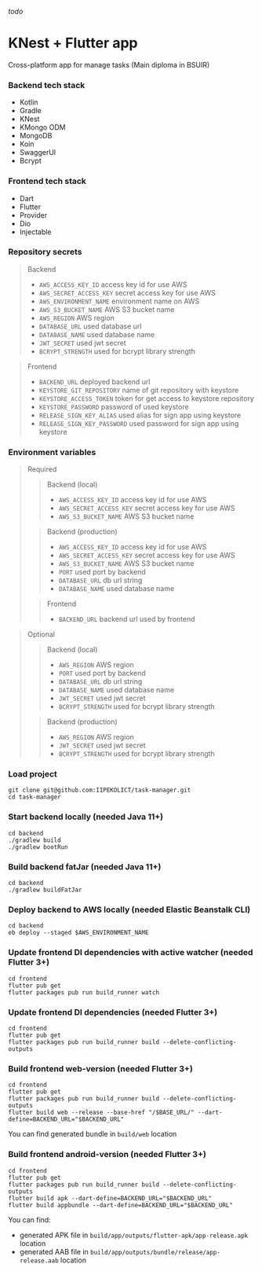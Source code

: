 _todo_

# KNest + Flutter app

Cross-platform app for manage tasks (Main diploma in BSUIR)

### Backend tech stack

- Kotlin
- Gradle
- KNest
- KMongo ODM
- MongoDB
- Koin
- SwaggerUI
- Bcrypt

### Frontend tech stack

- Dart
- Flutter
- Provider
- Dio
- Injectable

### Repository secrets

> Backend
>
> - `AWS_ACCESS_KEY_ID` access key id for use AWS
> - `AWS_SECRET_ACCESS_KEY` secret access key for use AWS
> - `AWS_ENVIRONMENT_NAME` environment name on AWS
> - `AWS_S3_BUCKET_NAME` AWS S3 bucket name
> - `AWS_REGION` AWS region
> - `DATABASE_URL` used database url
> - `DATABASE_NAME` used database name
> - `JWT_SECRET` used jwt secret
> - `BCRYPT_STRENGTH` used for bcrypt library strength

> Frontend
>
> - `BACKEND_URL` deployed backend url
> - `KEYSTORE_GIT_REPOSITORY` name of git repository with keystore
> - `KEYSTORE_ACCESS_TOKEN` token for get access to keystore repository
> - `KEYSTORE_PASSWORD` password of used keystore
> - `RELEASE_SIGN_KEY_ALIAS` used alias for sign app using keystore
> - `RELEASE_SIGN_KEY_PASSWORD` used password for sign app using keystore

### Environment variables

> Required
>
> > Backend (local)
> >
> > - `AWS_ACCESS_KEY_ID` access key id for use AWS
> > - `AWS_SECRET_ACCESS_KEY` secret access key for use AWS
> > - `AWS_S3_BUCKET_NAME` AWS S3 bucket name
>
> > Backend (production)
> >
> > - `AWS_ACCESS_KEY_ID` access key id for use AWS
> > - `AWS_SECRET_ACCESS_KEY` secret access key for use AWS
> > - `AWS_S3_BUCKET_NAME` AWS S3 bucket name
> > - `PORT` used port by backend
> > - `DATABASE_URL` db url string
> > - `DATABASE_NAME` used database name
>
> > Frontend
> >
> > - `BACKEND_URL` backend url used by frontend

> Optional
>
> > Backend (local)
> >
> > - `AWS_REGION` AWS region
> > - `PORT` used port by backend
> > - `DATABASE_URL` db url string
> > - `DATABASE_NAME` used database name
> > - `JWT_SECRET` used jwt secret
> > - `BCRYPT_STRENGTH` used for bcrypt library strength
>
> > Backend (production)
> >
> > - `AWS_REGION` AWS region
> > - `JWT_SECRET` used jwt secret
> > - `BCRYPT_STRENGTH` used for bcrypt library strength

### Load project

```shell
git clone git@github.com:IIPEKOLICT/task-manager.git
cd task-manager
```

### Start backend locally (needed Java 11+)

```shell
cd backend
./gradlew build
./gradlew bootRun
```

### Build backend fatJar (needed Java 11+)

```shell
cd backend
./gradlew buildFatJar
```

### Deploy backend to AWS locally (needed Elastic Beanstalk CLI)

```shell
cd backend
eb deploy --staged $AWS_ENVIRONMENT_NAME
```

### Update frontend DI dependencies with active watcher (needed Flutter 3+)

```shell
cd frontend
flutter pub get
flutter packages pub run build_runner watch
```

### Update frontend DI dependencies (needed Flutter 3+)

```shell
cd frontend
flutter pub get
flutter packages pub run build_runner build --delete-conflicting-outputs
```

### Build frontend web-version (needed Flutter 3+)

```shell
cd frontend
flutter pub get
flutter packages pub run build_runner build --delete-conflicting-outputs
flutter build web --release --base-href "/$BASE_URL/" --dart-define=BACKEND_URL="$BACKEND_URL"
```

You can find generated bundle in `build/web` location

### Build frontend android-version (needed Flutter 3+)

```shell
cd frontend
flutter pub get
flutter packages pub run build_runner build --delete-conflicting-outputs
flutter build apk --dart-define=BACKEND_URL="$BACKEND_URL"
flutter build appbundle --dart-define=BACKEND_URL="$BACKEND_URL"
```

You can find:

- generated APK file in `build/app/outputs/flutter-apk/app-release.apk` location
- generated AAB file in `build/app/outputs/bundle/release/app-release.aab` location
